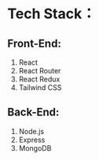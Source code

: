 # Tech Stack：

## Front-End:

1. React
2. React Router
3. React Redux
4. Tailwind CSS

## Back-End:

1. Node.js
2. Express
3. MongoDB
